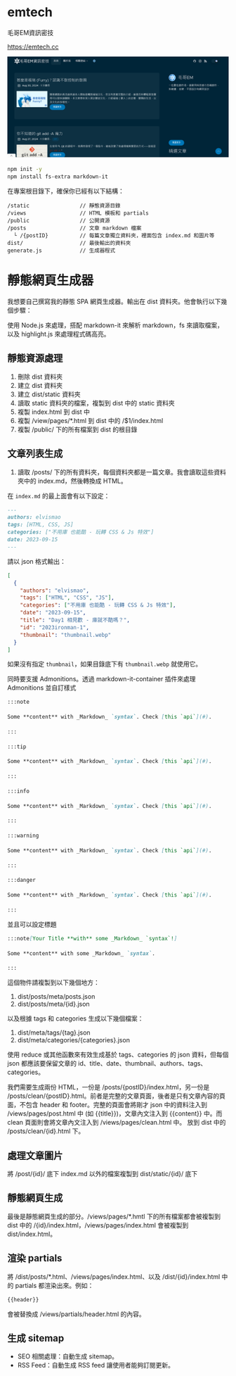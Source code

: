 # emtech
毛哥EM資訊密技

<https://emtech.cc>

![](demo.png)

```bash
npm init -y
npm install fs-extra markdown-it
```


在專案根目錄下，確保你已經有以下結構：

```plaintext
/static                // 靜態資源目錄
/views                 // HTML 模板和 partials
/public                // 公開資源
/posts                 // 文章 markdown 檔案
  └ /{postID}          // 每篇文章獨立資料夾，裡面包含 index.md 和圖片等
dist/                  // 最後輸出的資料夾
generate.js            // 生成器程式
```

# 靜態網頁生成器

我想要自己撰寫我的靜態 SPA 網頁生成器。輸出在 dist 資料夾。他會執行以下幾個步驟：

使用 Node.js 來處理，搭配 markdown-it 來解析 markdown，fs 來讀取檔案，以及 highlight.js 來處理程式碼高亮。
## 靜態資源處理

1. 刪除 dist 資料夾
2. 建立 dist 資料夾
3. 建立 dist/static 資料夾
4. 讀取 static 資料夾的檔案，複製到 dist 中的 static 資料夾
5. 複製 index.html 到 dist 中
6. 複製 /view/pages/*.html 到 dist 中的 /$1/index.html
7. 複製 /public/ 下的所有檔案到 dist 的根目錄

## 文章列表生成


1. 讀取 /posts/ 下的所有資料夾，每個資料夾都是一篇文章。我會讀取這些資料夾中的 index.md，然後轉換成 HTML。

在 `index.md` 的最上面會有以下設定：

```markdown
---
authors: elvismao
tags: [HTML, CSS, JS]
categories: ["不用庫 也能酷 - 玩轉 CSS & Js 特效"]
date: 2023-09-15
---
```

請以 json 格式輸出：

```json
[
  {
    "authors": "elvismao",
    "tags": ["HTML", "CSS", "JS"],
    "categories": ["不用庫 也能酷 - 玩轉 CSS & Js 特效"],
    "date": "2023-09-15",
    "title": "Day1 相見歡 - 庫就不酷嗎？",
    "id": "2023ironman-1",
    "thumbnail": "thumbnail.webp"
  }
]
```

如果沒有指定 `thumbnail`，如果目錄底下有 `thumbnail.webp` 就使用它。

同時要支援 Admonitions。透過 markdown-it-container 插件來處理 Admonitions 並自訂樣式

```markdown
:::note

Some **content** with _Markdown_ `syntax`. Check [this `api`](#).

:::

:::tip

Some **content** with _Markdown_ `syntax`. Check [this `api`](#).

:::

:::info

Some **content** with _Markdown_ `syntax`. Check [this `api`](#).

:::

:::warning

Some **content** with _Markdown_ `syntax`. Check [this `api`](#).

:::

:::danger

Some **content** with _Markdown_ `syntax`. Check [this `api`](#).

:::
```

並且可以設定標題

```markdown
:::note[Your Title **with** some _Markdown_ `syntax`!]

Some **content** with some _Markdown_ `syntax`.

:::
```

這個物件請複製到以下幾個地方：

1. dist/posts/meta/posts.json
2. dist/posts/meta/{id}.json

以及根據 tags 和 categories 生成以下幾個檔案：

1. dist/meta/tags/{tag}.json
2. dist/meta/categories/{categories}.json

使用 reduce 或其他函數來有效生成基於 tags、categories 的 json 資料，但每個 json 都應該要保留文章的 id、title、date、thumbnail、authors、tags、categories。

我們需要生成兩份 HTML，一份是 /posts/{postID}/index.html，另一份是 /posts/clean/{postID}.html。前者是完整的文章頁面，後者是只有文章內容的頁面，不包含 header 和 footer。完整的頁面會將剛才 json 中的資料注入到 /views/pages/post.html 中 (如 {{title}})，文章內文注入到 {{content}} 中。而 clean 頁面則會將文章內文注入到 /views/pages/clean.html 中。
放到 dist 中的 /posts/clean/{id}.html 下。

## 處理文章圖片

將 /post/{id}/ 底下 index.md 以外的檔案複製到 dist/static/{id}/ 底下


## 靜態網頁生成

最後是靜態網頁生成的部分。/views/pages/*.hmtl 下的所有檔案都會被複製到 dist 中的 /{id}/index.html，/views/pages/index.html 會被複製到 dist/index.html。

## 渲染 partials

將 /dist/posts/*.html、/views/pages/index.html、以及 /dist/{id}/index.html 中的 partials 都渲染出來。例如：

```html
{{header}}
```

會被替換成 /views/partials/header.html 的內容。

## 生成 sitemap

* SEO 相關處理：自動生成 sitemap。
* RSS Feed：自動生成 RSS feed 讓使用者能夠訂閱更新。